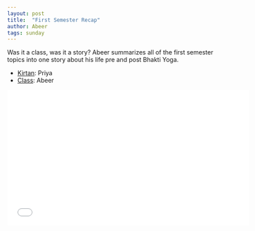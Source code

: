 ```yaml
---
layout: post
title:  "First Semester Recap"
author: Abeer
tags: sunday
---
```


Was it a class, was it a story? Abeer summarizes all of the first semester topics into one story about his life pre and post Bhakti Yoga. 

- [Kirtan](https://s3.amazonaws.com/beginningbhakti/2014-1-19-Recap/Priya.Kirta.mp3): Priya
- [Class](https://s3.amazonaws.com/beginningbhakti/2014-1-19-Recap/Abeer.Class.mp3): Abeer

<iframe width="560" height="315" src="//www.youtube.com/embed/1lDhNk3t6Rw" frameborder="0" allowfullscreen></iframe>
